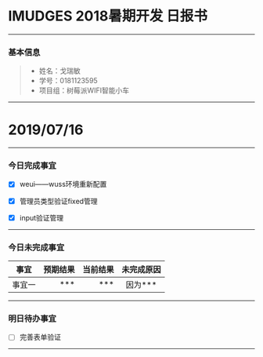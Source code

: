 # IMUDGES 2018暑期开发 日报书
-------


### 基本信息
> * 姓名：戈瑞敏
> * 学号：0181123595
> * 项目组：树莓派WIFI智能小车

-------


# 2019/07/16

-------

### 今日完成事宜
- [x]  weui——wuss环境重新配置
- [x]  管理员类型验证fixed管理
- [x]  input验证管理
        



-----
### 今日未完成事宜


| 事宜     |预期结果| 当前结果  | 未完成原因   | 
| --------   | -----:  | -----:  | :----:  |
|  事宜一  | *** | ***  | 因为*** |


------
### 明日待办事宜
- [ ] 完善表单验证
-------
